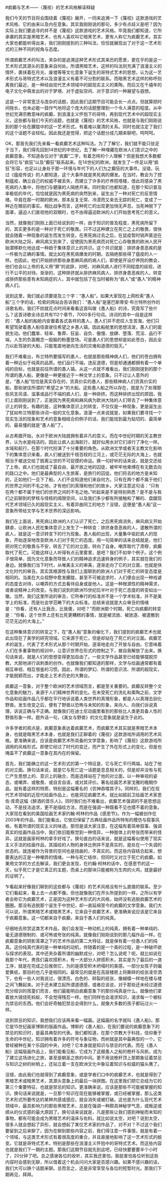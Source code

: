 #疯癫与艺术——〈蔑视〉的艺术风格解读释疑

我们今天的节目将会围绕着《蔑视》展开，一同来追溯一下《蔑视》这款游戏的艺术风格、它的由来以及内在意象。其实我刚刚说的那句，多少有点歧义是吧？因为实际上我们要追寻的并不是《蔑视》这款游戏的艺术风格。毕竟我们都知道，它所承袭的其实是黑暗艺术，也有人喜欢叫它暗黑艺术，更有人称它为疯癫艺术。其实大家也都能听得出来，我们刚刚提到的三种叫法，恰恰就展现出了对于这一艺术形式的三种不同的视角与态度。

所谓疯癫艺术的叫法，夹杂的是追溯这种艺术形式其来历的愿景，更在乎的是这一艺术形式其源头的意象来自何处。所谓黑暗艺术，这样的叫法则充满了浪漫主义的情怀，裹挟着在月光、废墟等等文化意象下诞生的哥特式艺术的思想，认为这一艺术形式与哥特式艺术以及浪漫主义有着不可分割的联系。而暗黑艺术这样的称呼则离我们最近，是一种经由现代艺术领域中的超现实主义的熏陶，而后又在千禧年的电子文化中萌发出的对于梦境、对于虚拟空间、对于意识的一种展望与遐想。

这是一个非常宽泛与庞杂的话题，因此我们这期节目可能会长一点点。但就算把时间拖长，也未必能一鼓作气地将这个庞大的话题整理到一个令人满意的程度。从中世纪充满宗教意味的疯癫，到浪漫主义怀抱下的哥特，再到现代艺术中的超现实主义，这些都与我们今天的话题，也就是《蔑视》的艺术风格，也就是与我们刚刚说到的那个处在朦胧中的这一艺术形式，有着难以厘清的关系。同时也就注定了我们的这个话题不会轻松。因此我还是觉得，把这个话题分成几期来聊吧，呵呵呵。

OK，那首先我们先来看一看疯癫艺术这种叫法。为了了解它，我们就不能只驻足于当下，我们得先回到14世纪的中世纪，去了解一种埋藏在欧洲人们意识之中的疯癫意象。不知道各位对于“疯癫”二字，有着怎样的个人理解？但是我想大多数都会将它与“疯狂”以及“癫狂”联系起来。在14世纪的欧洲，就发生了一件足以用“疯狂”形容，也足以让身处于那一环境与年代下的人们为之癫狂的大事件。没错，玩过《瘟疫传说》的人都知道，这个大事件就是黑死病的爆发。在当时，教会为了控制瘟疫，确立自己的权威不被丢失，而建立了许多的疗养院塔楼，借此将感染了黑死病的人集中，将他们与健康的人隔绝开来。同时我们也都知道，在那个知识普及率极低的年代，恰恰就是因为黑死病的突然到来，诞生出了一种对死亡的反思情绪。毕竟在那一时期的欧洲，原本反复无常、冷漠而又来去无踪的死亡，变成了一种近在眼前的事实。相比战争而言，这种死亡的出现更加悄无声息。当死神脱下了面罩，逼迫人们直视他的双眼时，也不由得逼迫欧洲的人们开始思考死亡的意义。

当然，就像我们刚刚上面已经说到的一样，由于知识的普及程度，黑死病所留下的，其实更多的是一种对于死亡的敬畏。只不过这种建立在死亡之上的敬畏，很快就会随着一种现象的诞生而发生转变。在黑死病过去之后，在鼠疫暂时销声匿迹在欧洲大陆之际，麻风病又到来了，促使因为黑死病而对死亡心存敬畏的欧洲人民开始潜移默化地达成一种趋于集体意识上的共识。这个共识就是：排挤身患恶疾的是一件极为正确的事情。就比如在黑死病爆发的时期，去隔绝那些得了瘟疫的人一样。也因此，他们开始排挤那些身患麻风病的病人们，即使是开设疗养院的教会，他们也会以上帝的名义用“罪”的说辞，对吧，对麻风病人进行不同程度的歧视，进行不公平的对待。渐渐的，这种排挤就从排挤麻风病人、排挤身患恶疾的人，转变成排挤那些患有未知病症的人，其中就包括了在当时被称为“疯人”或“愚人”的精神病人们。

说到这里，我们就必须要提及三个字：“愚人船”。如果大家现在上网检索“愚人船”三个字的话，检索的网站会告诉我们：“愚人船”是塞巴斯蒂安·布兰特所创作的诗歌名称。我们不妨就花点时间来看看这首叫做《愚人船》的诗，究竟写了些什么？这首诗歌全诗总共有112个章节，7000多行句词。诗词的其中一段是这样的：“愚人船的船舱内安置着各式各样的愚人，愚人们并不悲叹人生苦海，他们只希望驾驶着愚人船径直驶往希望之乡愚人镇。因此船舱里的思想活泼，愚人们的面貌生动。他们蠢笨、轻率、鲁莽、狂妄、自负、傲慢、放肆、堕落、荒淫、品行不端，人生的负面概念一股脑的粉墨登场。可是愚人们的思想却是如此苍白，因此全力以赴驾驶的大船，只能笔直地驶向生活的灾难和道德的毁灭。”

我们不难看出，布兰特所要描写的愚人，也就是那些精神病人们，他们的苍白拥有着一种近似于纯真的品质。他们品行不端，违反道德，但是却通通都拥有着一个单纯的目标，也就是前往所谓的愚人镇。从这一点就不难看出，我们刚刚提到的那个所谓的愚人船，更像是一种更接近于一种文学上的意象。只不过让人意外的是，“愚人船”恰恰是真实存在的，货真价实的愚人，那些精神病人们货真价实的船，那些驶往所谓的“希望之乡”的大船。这些愚人船之所以存在，就是为了处理那些风言风语、滋事或品行不端的疯人们，是一种排挤。而这种排挤出现的原因，我们上面刚刚说到了，正是因为黑死病和麻风病为欧洲大陆的人们带去了一种集体意识上的转变。有趣的是，这种集体意识上的转变，不仅仅是一种现象，更是诞生出了犹如布兰特那些诗词一般的文化意象。浪漫一点来说就是，如果我们要寻找一个现实生活的现象和艺术的意象相结合的例子的话，我们能找到最为贴切的、最简单的、最易懂的就是“愚人船”了。

从古希腊开始，水对于欧洲大陆就拥有着非凡的意义。而在中世纪时期的天主教世界，认为水是纯洁的。因此让疯人出海航行，就好似用水对它们进行了净化一样。水域和航行，在那个时代扮演了十分重要的角色。从欧洲文学或者天主教文化影响下的集体意识来看，疯人们被送到千枝百杈的江河上，或茫茫无际的大海上，也就相当于被送交给了脱离尘世的不可捉摸的命运。换一句好听的话来说，就是交还给了上帝。疯人们也就成了最自由、最开放之地的囚徒，被牢牢地束缚在有无数去向的路口之中。他们是最典型的人生旅客，是旅行的囚徒。他们将去的地方是未知的，正如他们一旦下了船，人们不会知道他们来自何方。只有在两个都不属于他们的世界之间的不毛之地，才有他们的真理和他们的故乡。大家注意这句话：“只有在两个都不属于他们的世界之间的不毛之地。”听起来是不是特别熟悉？是不是与我们之前聊到的梦核与怪核的阈限空间，以及我们多少都有所接触和了解的、盘踞现代艺术领域已久的超现实主义，有着异曲同工的地方？没错，这便是“愚人船”这一意象所带给文学与艺术世界的深远影响。

我们在上面说，黑死病让欧洲的人们认识了死亡。之后黑死病消失，麻风病又开始肆虐，让欧洲人民在集体意识上发生了一种转变：排挤身患恶疾的人，遣散所谓的疯人，就是这一意识转变下的行为现象。愚人船的出现，大量集中驱赶疯人的现象，开始逐渐地改变欧洲人们对于死亡的态度。用一句简单的话来总结就是，他们把对死亡的敬畏与不安，转去了它的对立面，转向了自身。嘲弄取代了肃穆，疯癫取代了死亡。可能这样让人听得有点云里雾里，是吧？我们不如举个例子。这个例子很简单，因为文化意象而导致人们的精神追求迅速转身的例子，其实就在我们的身边。就像我们当下时代，从唯美主义的审美，逐渐走向了它的对立面，也就是快文化时代的审丑。其实其根源性与我们上面聊到的欧洲人们对于死亡的转变态度是相同的。当美在大众视野中愈发朦胧，甚至不可被追求时，人们便会出现一种戏谑的态度去对待，以嘲弄的方式去看待自身或是他人。这是一种根源性的精神需求，或者说精神上的改变。与我们说到的欧洲15世纪后半叶对于死亡态度的转变如出一辙。当然，我们这里所说的审丑，它所奉行的标准并不是一个学术标准，并不是美学上的标准，而是社会学范畴下的大众标准。总结来说就是大众审丑的情绪是：“你看，还有人比我丑，比我傻，对吧？”而欧洲那个时期，死亡向疯癫的转变是：“你看，这个世界上还有比死更糟糕的事情，就是被流放、被放逐、被遣散到茫茫无边的大海上。”

在这种集体意识的转变之下，在“愚人船”意象的催化下，我们提到的疯癫艺术也就此出现在了美学的研究领域。它来源于死亡，但是却站在了死亡的对立面。疯癫艺术的诞生，代表了艺术形式从那个时期开始，逐渐地走向了开放与自由。它意味着人们在多重事物的规训中，让意识世界在形式的控制之下，被自我解放了出来。换句话来说，就是人们的思想变得更加自由了。一些文学作品甚至已经能够摆脱宗教，大胆地进行讽刺类的创作。也就像我们都知道的那样，文学与绘画通常都有着相互审视、相互借鉴的习惯。因此，所谓的梦幻、所谓的意识流、所谓的超现实，才能脱颖而出，才能走上艺术历史的大舞台。

疯癫这一意象，对于整个欧洲的艺术领域而言，都是至关重要的。疯癫反转整个文化意象的魅力，来源于人们精神世界的变化。在未受死亡的洗礼和熏陶之前，文学作品和绘画作品几乎都在平行地诉说着人类世界的真理形象，都是人以真理去驯化野兽。发生改变之后，便有了野兽以恐怖与未知的形象，来向人、向我们诉说真理，诉说正确与不正确。就像我们在迪士尼动画里看到的那些比人类更具备人性的野兽形象一样。题外话一句，《美女与野兽》的文化意象就是诞生于此的。

许多学者的观点是，疯癫意象表达着疯癫艺术，而疯癫艺术其实就是黑暗艺术本身，也就是暗黑艺术本身，也就是我们正聊着的《蔑视》这款游戏所调用的艺术风格。更准确来说，应该是疯癫艺术所具备的文学意象，影响了《蔑视》这款游戏所调用的风格形式。即使它经过了时代的变迁，而产生了外在形式上的变化，但是也掩盖不了疯癫这一意象在其内在的保留。

首先，我们能确立的这一艺术形式的第一个特征是，它与死亡平行两端，站在了他的对立面。换句话来说，就是它与死亡这一话题是息息相关的，但是却并没有与死亡产生思想上的、意识上的融合，而是选择站在了他的对立面，以一种审视的姿态，或嘲弄、或敬畏、或自言自语，或对其评价。著名绘画艺术家戈雅的晚期作品，就有着这样的特质，特别是这幅著名的《农神吞噬其子》。同样的，我们在现代艺术领域的近现代绘画作品上，也能洞见疯癫艺术。就比如超前卫绘画艺术家恩佐·库奇这幅《醉酒的音乐人》。同时我们也不难看出，疯癫艺术强调的不是思想运动，不是技法追求，更不是描绘方法，而是在强调一种既看不见也摸不着的意象。大家现在看到的美国绘画艺术家约翰·柯林的作品《感恩节》。作为一幅被创作在2003年的作品，我们能看出，它依旧保留了古典绘画作品所特有的模仿与叙事风格，有着所谓的现实主义的味道。那但是请大家注意，在这幅有着简单叙事、强调真实的绘画作品当中，我们依旧能察觉到一种怪异，一种肢体上的夸张而带来的怪异。这就是画家柯林的拿手好戏了。换句直白的话来说，就是这幅看似使用了现实主义手法的绘画作品，其描绘的人物的身体比例并不是真实的，是处在一个失调的状态的。就连被作为背景的空间也是扭曲的，不真实的。而这些内容结合起来，想要表达的正是一种嘲弄的情绪，一种与死亡结伴，但同时又对立于死亡的疯癫。如果用文学的方式去解读，我们更会发现，在约翰·柯林的话中，在感恩节的这一天，似乎死亡才是它真正的主题，而桌上的那块只能被称为生肉的火鸡，就是最好的证明了。

乍看起来好像我们聊到的这些都与《蔑视》的艺术风格没有什么直接的联系。至少它们看起来，看上去一点都不像。但也就像我们在开头所提到的一样，之所以有学者会称它为疯癫艺术，正是因为这种艺术形式的大风格，始终没有逃脱疯癫艺术的圈圈。那没有逃脱那个诞生于中世纪，却一直延绵至今的疯癫的文学意象。我们大可以说，所谓黑暗艺术或暗黑艺术，它来自于疯癫艺术，更准确来说应该是它来自于疯癫意象。这一切都来自于疯癫，来自于愚人们的纯真。

仔细地去欣赏这类艺术作品，我们会发现一种动机上的纯真，拥有着一种单纯的、毫无道德限制的、或可怖或夸张的纯真。就像我们刚刚说到的那几幅作品一样。在疯癫意象的阴影笼罩之下的艺术作品的第二大特征，就是保有着一份愚人们的纯真。这份纯真代表的是一种单纯的动机，伴随着的是一个美的过程，是一种破坏欲与探求的表现。其中还夹杂着所谓的幽默成分，对吧？怎么说呢？呃，就比如说在我那个年代，男孩们喜欢搭积木，有一大部分人拼搭积木，其实是为了最后的一道工序，就是在完成之后推倒它，为的是感受积木坍塌时的美感。一部分女孩子则偏爱撕纸，那目的也几乎是相同的。最常见的就是在高层楼房上将撕碎的纸张凌空洒下，也有一些人对我说过，很漂亮，白色的、碎裂的纸张，像蝴蝶一样地在楼与楼之间飞舞起来。对于还未建立起所谓道德感，或者应该说，对于那些还未经过道德充分规训的孩童们而言，他们最能明白疯癫意象下的那份纯真是什么。就像他们拿着放大镜烧死蚂蚁，不会觉得残忍一样。他们同样也会渴求知识，渴求每一个被标为禁忌的东西。他们会好奇触犯禁忌会得到什么，就像大多数的孩子都玩过火一样。

说到禁忌的知识，我想我们应该再来看一幅画。这幅画的名字就叫《愚人船》。那它是15世纪画家博斯的版画作品。博斯的《愚人船》，在我们要说的疯癫意象下的禁忌的知识时，是最具典型的代表。我们都知道，在那个宗教大于科技，信仰重于生命的中世纪，知识拥有着许多的符号与象征物，而树就是其中最典型的一个。它曾经被种在某个乐园的中央，对吧？它本身就是知识与禁忌的代表。而在《愚人船》这幅版画作品上，我们能看见船，它成为了这艘愚人之船的桅杆与风帆，成为了建立这场进化之旅，甚至是朝圣之旅的中间。更不用说桅杆顶上那颗象征着禁忌与知识之树的树梢上，还站立着一支在欧洲文化中象征着知识与权威的猫头鹰了。

没错，由此我们也就得到了疯癫意象，或是学者们口中的疯癫艺术，也就是得到了黑暗艺术或暗黑艺术，其源头意象上的最后一块拼图。在这里我们把它总结为它的第三个重要特征，也就是禁忌的知识。更准确来说，应该是那些不可能被掌握的知识。换句话来说就是，一旦那个知识在现在能够被掌握，或已经被掌握，那么这类艺术形式所要传达的某种共感或感应，就会消失或被打破。这也是为什么现代艺术领域中，最具影响力的那些黑暗艺术，总是在强调一种颇具神秘学气息，或叛逆或顺从的仪式感的最大原因了。换句话来说就是，凡是那些让我们感到神秘而未知的事物，都有可能会成为黑暗艺术的温床与佐料。就比如说太空，对吧？说到太空，很多人就会想起了异形，就会想起了某位艺术家的作品了，对不对？不过这个我们要留到之后来聊了。因为在聊到那些内容之前，我们得注意一件事情，就是有着一个领域，与这类艺术形式有着很高度的重合，并且直接地影响了这一艺术形式的蜕变。它就是哥特式艺术，特别是那些在浪漫主义怀抱中的哥特式艺术。而这些内容也就是我们下一期的主题。那我们这期节目就先到这吧，已经快要要要半个小时了，20分钟了吧。总之感谢各位的收听，其实我还害怕，我挺害怕各位听到这些内容时会感到无聊，所以借着这个机会问问大家是否感兴趣。如果不感兴趣的话，我们大可以换个话题来聊。总而言之，还是非常享受与各位的短暂时光。那我们下期再见，拜拜。